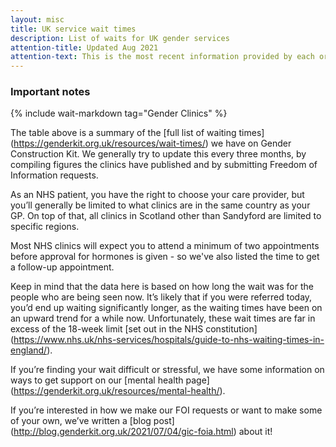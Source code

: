 ```yaml
---
layout: misc
title: UK service wait times
description: List of waits for UK gender services
attention-title: Updated Aug 2021
attention-text: This is the most recent information provided by each organisation by 2021-08-15.
---
```


### Important notes

{% include wait-markdown tag="Gender Clinics" %}

The table above is a summary of the \[full list of waiting times\](https://genderkit.org.uk/resources/wait-times/) we have on Gender Construction Kit. We generally try to update this every three months, by compiling figures the clinics have published and by submitting Freedom of Information requests.


As an NHS patient, you have the right to choose your care provider, but you’ll generally be limited to what clinics are in the same country as your GP. On top of that, all clinics in Scotland other than Sandyford are limited to specific regions.


Most NHS clinics will expect you to attend a minimum of two appointments before approval for hormones is given - so we've also listed the time to get a follow-up appointment.


Keep in mind that the data here is based on how long the wait was for the people who are being seen now. It’s likely that if you were referred today, you’d end up waiting significantly longer, as the waiting times have been on an upward trend for a while now. Unfortunately, these wait times are far in excess of the 18-week limit \[set out in the NHS constitution](https://www.nhs.uk/nhs-services/hospitals/guide-to-nhs-waiting-times-in-england/).


If you’re finding your wait difficult or stressful, we have some information on ways to get support on our \[mental health page](https://genderkit.org.uk/resources/mental-health/).


If you’re interested in how we make our FOI requests or want to make some of your own, we’ve written a \[blog post](http://blog.genderkit.org.uk/2021/07/04/gic-foia.html) about it!